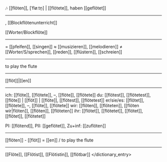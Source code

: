 🎶 [[flöten]], [ˈfløːtn̩] | [[flötete]], haben [[geflötet]]

---
, [[Blockflötenunterricht]] 

[[Worter/Blockflöte]]

---
= [[pfeifen]], [[singen]]
≈ [[musizieren]], [[melodieren]]
≠ [[Worter/S/sprechen]], [[reden]], [[flüstern]], [[schreien]]

---
to play the flute

---
[[flöt]]|[[en]]

---
ich: [[flöte]], [[flötete]], –, [[flöte]], [[flötete]]
du: [[flötest]], [[flötetest]], [[flöte]] | [[flöt]] | [[flöte]], [[flötest]], [[flötetest]]
er/sie/es: [[flötet]], [[flötete]], –, [[flöte]], [[flötete]]
wir: [[flöten]], [[flöteten]], [[flöten wir|flöten]], [[flöten]], [[flöteten]]
ihr: [[flötet]], [[flötetet]], [[flötet]], [[flötet]], [[flötetet]]

PI: [[flötend]], PII: [[geflötet]], Zu+inf: [[zuflöten]]

---
[[flöten]] - [[flöt]] = [[en]] / to play the flute

---
[[Flöte]], [[Flötist]], [[Flötistin]], [[flötbar]]
</dictionary_entry>